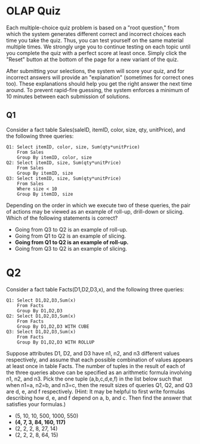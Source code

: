 # OLAP Quiz

Each multiple-choice quiz problem is based on a "root question," from which the system generates different correct and incorrect choices each time you take the quiz. Thus, you can test yourself on the same material multiple times. We strongly urge you to continue testing on each topic until you complete the quiz with a perfect score at least once. Simply click the "Reset" button at the bottom of the page for a new variant of the quiz.

After submitting your selections, the system will score your quiz, and for incorrect answers will provide an "explanation" (sometimes for correct ones too). These explanations should help you get the right answer the next time around. To prevent rapid-fire guessing, the system enforces a minimum of 10 minutes between each submission of solutions.

## Q1

Consider a fact table Sales(saleID, itemID, color, size, qty, unitPrice), and the following three queries:

```
Q1: Select itemID, color, size, Sum(qty*unitPrice)
    From Sales
    Group By itemID, color, size
Q2: Select itemID, size, Sum(qty*unitPrice)
    From Sales
    Group By itemID, size
Q3: Select itemID, size, Sum(qty*unitPrice)
    From Sales
    Where size < 10
    Group By itemID, size 
```

Depending on the order in which we execute two of these queries, the pair of actions may be viewed as an example of roll-up, drill-down or slicing. Which of the following statements is correct?

- Going from Q3 to Q2 is an example of roll-up.
- Going from Q1 to Q2 is an example of slicing.
- **Going from Q1 to Q2 is an example of roll-up.**
- Going from Q3 to Q2 is an example of slicing.

# Q2

Consider a fact table Facts(D1,D2,D3,x), and the following three queries:

```
Q1: Select D1,D2,D3,Sum(x)
    From Facts
    Group By D1,D2,D3
Q2: Select D1,D2,D3,Sum(x)
    From Facts
    Group By D1,D2,D3 WITH CUBE
Q3: Select D1,D2,D3,Sum(x)
    From Facts
    Group By D1,D2,D3 WITH ROLLUP
```

Suppose attributes D1, D2, and D3 have n1, n2, and n3 different values respectively, and assume that each possible combination of values appears at least once in table Facts. The number of tuples in the result of each of the three queries above can be specified as an arithmetic formula involving n1, n2, and n3. Pick the one tuple (a,b,c,d,e,f) in the list below such that when n1=a, n2=b, and n3=c, then the result sizes of queries Q1, Q2, and Q3 are d, e, and f respectively. (Hint: It may be helpful to first write formulas describing how d, e, and f depend on a, b, and c. Then find the answer that satisfies your formulas.)

- (5, 10, 10, 500, 1000, 550)
- **(4, 7, 3, 84, 160, 117)**
- (2, 2, 2, 8, 27, 14)
- (2, 2, 2, 8, 64, 15)